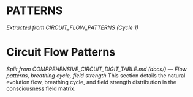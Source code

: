 # PATTERNS

*Extracted from CIRCUIT_FLOW_PATTERNS (Cycle 1)*

# Circuit Flow Patterns
*Split from COMPREHENSIVE_CIRCUIT_DIGIT_TABLE.md (docs/) — Flow patterns, breathing cycle, field strength*
This section details the natural evolution flow, breathing cycle, and field strength distribution in the consciousness field matrix.
<!-- (Insert flow patterns, breathing cycle, and field strength content here) --> 